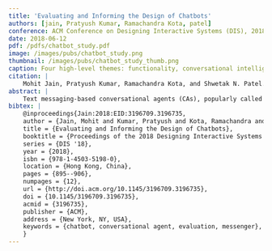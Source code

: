```yaml
---
title: 'Evaluating and Informing the Design of Chatbots'
authors: [jain, Pratyush Kumar, Ramachandra Kota, patel]
conference: ACM Conference on Designing Interactive Systems (DIS), 2018
date: 2018-06-12
pdf: /pdfs/chatbot_study.pdf
image: /images/pubs/chatbot_study.png
thumbnail: /images/pubs/chatbot_study_thumb.png
caption: Four high-level themes: functionality, conversational intelligence, personality, and interface.
citation: |
    Mohit Jain, Pratyush Kumar, Ramachandra Kota, and Shwetak N. Patel. 2018. Evaluating and Informing the Design of Chatbots. In Proceedings of the 2018 Designing Interactive Systems Conference (DIS '18). ACM, New York, NY, USA, 895-906. DOI: https://doi.org/10.1145/3196709.3196735
abstract: |
    Text messaging-based conversational agents (CAs), popularly called chatbots, received significant attention in the last two years. However, chatbots are still in their nascent stage: They have a low penetration rate as 84% of the Internet users have not used a chatbot yet. Hence, understanding the usage patterns of first-time users can potentially inform and guide the design of future chatbots. In this paper, we report the findings of a study with 16 first-time chatbot users interacting with eight chatbots over multiple sessions on the Facebook Messenger platform. Analysis of chat logs and user interviews revealed that users preferred chatbots that provided either a 'human-like' natural language conversation ability, or an engaging experience that exploited the benefits of the familiar turn-based messaging interface. We conclude with implications to evolve the design of chatbots, such as: clarify chatbot capabilities, sustain conversation context, handle dialog fail ures, and end conversations gracefully.
bibtex: |
    @inproceedings{Jain:2018:EID:3196709.3196735,
    author = {Jain, Mohit and Kumar, Pratyush and Kota, Ramachandra and Patel, Shwetak N.},
    title = {Evaluating and Informing the Design of Chatbots},
    booktitle = {Proceedings of the 2018 Designing Interactive Systems Conference},
    series = {DIS '18},
    year = {2018},
    isbn = {978-1-4503-5198-0},
    location = {Hong Kong, China},
    pages = {895--906},
    numpages = {12},
    url = {http://doi.acm.org/10.1145/3196709.3196735},
    doi = {10.1145/3196709.3196735},
    acmid = {3196735},
    publisher = {ACM},
    address = {New York, NY, USA},
    keywords = {chatbot, conversational agent, evaluation, messenger},
    } 
---
```

